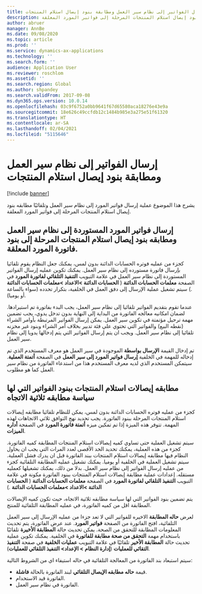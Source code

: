 ```yaml
---
title: إرسال الفواتير إلى نظام سير العمل ومطابقة بنود إيصال استلام المنتجات
description: يشرح هذا الموضوع عملية إرسال فواتير المورد إلى نظام سير العمل وتلقائيًا مطابقه بنود إيصال استلام المنتجات المرحلة إلى فواتير المورد المعلقة.
author: abruer
manager: AnnBe
ms.date: 09/08/2020
ms.topic: article
ms.prod: ''
ms.service: dynamics-ax-applications
ms.technology: ''
ms.search.form: ''
audience: Application User
ms.reviewer: roschlom
ms.assetid: ''
ms.search.region: Global
ms.author: shpandey
ms.search.validFrom: 2017-09-08
ms.dyn365.ops.version: 10.0.14
ms.openlocfilehash: 03c9f6752a0bb9641f67d65580aca18276e43e9a
ms.sourcegitcommit: 18e626c49ccfdb12c1484b985e3a275e51f61320
ms.translationtype: HT
ms.contentlocale: ar-SA
ms.lasthandoff: 02/04/2021
ms.locfileid: "5115646"
---
```

# <a name="submit-invoices-to-the-workflow-system-and-match-product-receipt-lines"></a>إرسال الفواتير إلى نظام سير العمل ومطابقة بنود إيصال استلام المنتجات

[!include [banner](../includes/banner.md)]

يشرح هذا الموضوع عملية إرسال فواتير المورد إلى نظام سير العمل وتلقائيًا مطابقه بنود إيصال استلام المنتجات المرحلة إلى فواتير المورد المعلقة.

## <a name="submitting-imported-vendor-invoices-to-the-workflow-system-and-matching-posted-product-receipt-lines-to-pending-vendor-invoice-lines"></a>إرسال فواتير المورد المستوردة إلى نظام سير العمل ومطابقه بنود إيصال استلام المنتجات المرحلة إلى بنود فاتورة المورد المعلقة.

كجزء من عمليه فوتره الحسابات الدائنة بدون لمس، يمكنك جعل النظام يقوم تلقائيا بإرسال فاتورة مستورده إلى نظام سير العمل. يمكنك تكوين عمليه إرسال الفواتير المستوردة إلى نظام سير العمل في علامة التبويب **التنفيذ التلقائي لفاتورة المورد** في الصفحة **معلمات الحسابات الدائنة** ( **الحسابات الدائنة \>الاعداد \>معلمات الحسابات الدائنة** .) سيتم تشغيل عملية الإرسال إلى دفق العمل في الخلفية، بتكرار تحدده (سواء بالساعة أو يوميا).

عندما تقوم بتقديم الفواتير تلقائيا إلى نظام سير العمل، يجب البدء بفاتورة تم استيرادها. لضمان امكانيه معالجه الفاتورة من البداية إلى النهاية بدون تدخل يدوي، يجب تضمين مهمة ترحيل مؤتمتة في تكوين سير العمل. يمكن إرسال الفواتير المرتبطة بأوامر الشراء (نقطه البيع) والفواتير التي تحتوي علي فئة تدبير بخلاف أمر الشراء وبنود غير مخزنه تلقائيا إلى نظام سير العمل. ويجب ان يتم إرسال الفواتير التي يتم إدخالها يدويا إلى نظام سير العمل.

تم إدخال القيمة **الإرسال بواسطة** الموجودة في سير العمل هو معرف المستخدم الذي تم إدخاله للمهمة في الخلفية **إرسال فواتير المورد إلى سير العمل** في الصفحة **أتمتة العملية**. سيتمكن المستخدم الذي لديه معرف المستخدم هذا من استدعاء الفاتورة من نظام سير العمل كما هو مطلوب.

## <a name="matching-posted-product-receipts-to-invoice-lines-that-have-a-three-way-matching-policy"></a>مطابقه إيصالات استلام المنتجات ببنود الفواتير التي لها سياسة مطابقه ثلاثية الاتجاه

كجزء من عمليه فوتره الحسابات الدائنة بدون لمس، يمكن للنظام تلقائيا مطابقه إيصالات استلام المنتجات المرحلة ببنود الفاتورة. يجب تحديد نهج التوافق ثلاثي الاتجاهات لهذه المهمة. تتوفر هذه الميزة إذا تم تمكين ميزه **أتمتة فاتورة المورد** في الصفحة **أداره الميزات**.

سيتم تشغيل العملية حتى تساوي كميه إيصالات استلام المنتجات المطابقة كميه الفاتورة. كجزء من هذه العملية، يمكنك تحديد الحد الأقصى لعدد المرات التي يجب ان يحاول النظام فيها مطابقه إيصالات استلام المنتجات ببند الفاتورة قبل ان يدرك فشل العملية. سيتم تشغيل العملية في الخلفية أو يوميا. يمكنك تشغيل عمليه المطابقة التلقائية كجزء من عمليه إرسال الفواتير إلى نظام سير العمل. بدلا من ذلك، يمكنك تشغيلها كعمليه مستقله. إعدادات عملية مطابقة إيصالات استلام المنتجات ببنود الفاتورة مكونة في علامة التبويب **التنفيذ التلقائي لفاتورة المورد** في الصفحة **معلمات الحسابات الدائنة** ( **الحسابات الدائنة \>الاعداد \>معلمات الحسابات الدائنة** .)

يتم تضمين بنود الفواتير التي لها سياسة مطابقه ثلاثية الاتجاه، حيث تكون كميه الإيصالات المطابقة اقل من كميه الفاتورة، في عمليه المطابقة التلقائية للمنتج.

لعرض **حاله المطابقة** الاخيره للفواتير التي لا تعد جزءا من عمليه الإرسال إلى سير العمل التلقائية، افتح الفاتورة من الصفحة **فواتير المورد**. عند عرض الفاتورة، يتم تحديث المعلومات المطابقة للتحقق من الصحة. يمكن تحديث حالة **المطابقة الأخيرة**  تلقائيًا باستخدام مهمة **التحقق من صحة مطابقة للفاتورة** في الخلفية. يمكنك تكوين عملية تحديث حالة **المطابقة الأخير** تلقائيًا في علامة التبويب **عمليات الخلفية** في صفحة **التنفيذ التقائي للعمليات** (**إدارة النظام \> الإعداد\> التنفيذ التلقائي للعمليات**).

سيتم استبعاد بند الفاتورة من المعالجة التلقائية في حاله استيفاء اي من الشروط التالية:

- قيمة **حاله مطابقه الإيصال التلقائي** لبند الفاتورة بالحالة **فاشلة**.
- الفاتورة قيد الاستخدام.
- الفاتورة في نظام سير العمل.
